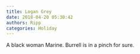 ```yaml
---
title: Logan Grey
date: 2018-04-20 05:30:42
authors: Ripp
categories: Holiday
---
```


 A black woman Marine.
Burrell is in a pinch for sure.